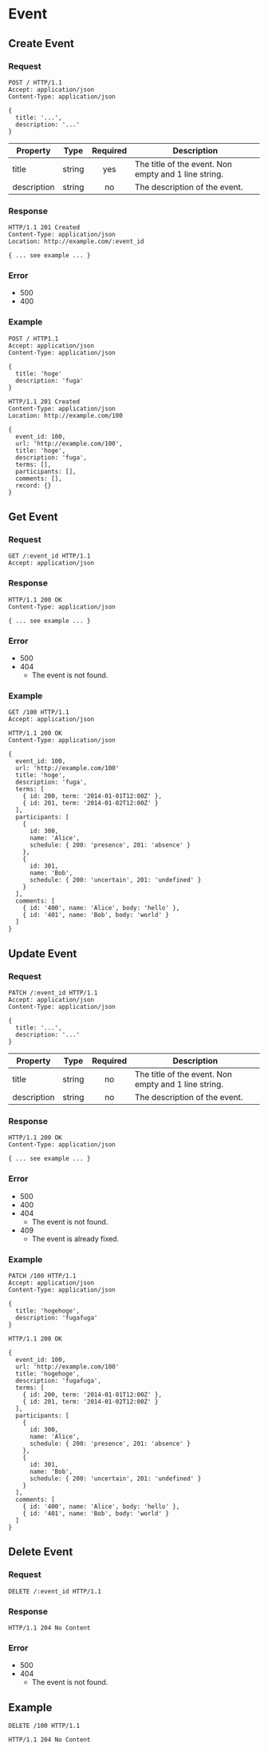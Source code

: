 # Event

## Create Event

### Request

```
POST / HTTP/1.1
Accept: application/json
Content-Type: application/json

{
  title: '...',
  description: '...'
}
```

| Property    | Type   | Required | Description                                          |
|-------------|:------:|:--------:|------------------------------------------------------|
| title       | string | yes      | The title of the event. Non empty and 1 line string. |
| description | string | no       | The description of the event.                        |

### Response

```
HTTP/1.1 201 Created
Content-Type: application/json
Location: http://example.com/:event_id

{ ... see example ... }
```

### Error

- 500
- 400

### Example

```
POST / HTTP1.1
Accept: application/json
Content-Type: application/json

{
  title: 'hoge'
  description: 'fuga'
}
```

```
HTTP/1.1 201 Created
Content-Type: application/json
Location: http://example.com/100

{
  event_id: 100,
  url: 'http://example.com/100',
  title: 'hoge',
  description: 'fuga',
  terms: [],
  participants: [],
  comments: [],
  record: {}
}
```

## Get Event

### Request

```
GET /:event_id HTTP/1.1
Accept: application/json
```

### Response

```
HTTP/1.1 200 OK
Content-Type: application/json

{ ... see example ... }
```

### Error

- 500
- 404
  - The event is not found.

### Example

```
GET /100 HTTP/1.1
Accept: application/json
```

```
HTTP/1.1 200 OK
Content-Type: application/json

{
  event_id: 100,
  url: 'http://example.com/100'
  title: 'hoge',
  description: 'fuga',
  terms: [
    { id: 200, term: '2014-01-01T12:00Z' },
    { id: 201, term: '2014-01-02T12:00Z' }
  ],
  participants: [
    {
      id: 300,
      name: 'Alice',
      schedule: { 200: 'presence', 201: 'absence' }
    },
    {
      id: 301,
      name: 'Bob',
      schedule: { 200: 'uncertain', 201: 'undefined' }
    }
  ],
  comments: [
    { id: '400', name: 'Alice', body: 'hello' },
    { id: '401', name: 'Bob', body: 'world' }
  ]
}
```

## Update Event

### Request

```
PATCH /:event_id HTTP/1.1
Accept: application/json
Content-Type: application/json

{
  title: '...',
  description: '...'
}
```

| Property    | Type   | Required | Description                                          |
|-------------|:------:|:--------:|------------------------------------------------------|
| title       | string | no       | The title of the event. Non empty and 1 line string. |
| description | string | no       | The description of the event.                        |

### Response

```
HTTP/1.1 200 OK
Content-Type: application/json

{ ... see example ... }
```

### Error

- 500
- 400
- 404
  - The event is not found.
- 409
  - The event is already fixed.

### Example

```
PATCH /100 HTTP/1.1
Accept: application/json
Content-Type: application/json

{
  title: 'hogehoge',
  description: 'fugafuga'
}
```

```
HTTP/1.1 200 OK

{
  event_id: 100,
  url: 'http://example.com/100'
  title: 'hogehoge',
  description: 'fugafuga',
  terms: [
    { id: 200, term: '2014-01-01T12:00Z' },
    { id: 201, term: '2014-01-02T12:00Z' }
  ],
  participants: [
    {
      id: 300,
      name: 'Alice',
      schedule: { 200: 'presence', 201: 'absence' }
    },
    {
      id: 301,
      name: 'Bob',
      schedule: { 200: 'uncertain', 201: 'undefined' }
    }
  ],
  comments: [
    { id: '400', name: 'Alice', body: 'hello' },
    { id: '401', name: 'Bob', body: 'world' }
  ]
}
```

## Delete Event

### Request

```
DELETE /:event_id HTTP/1.1
```

### Response

```
HTTP/1.1 204 No Content
```

### Error

- 500
- 404
  - The event is not found.

## Example

```
DELETE /100 HTTP/1.1
```

```
HTTP/1.1 204 No Content
```
